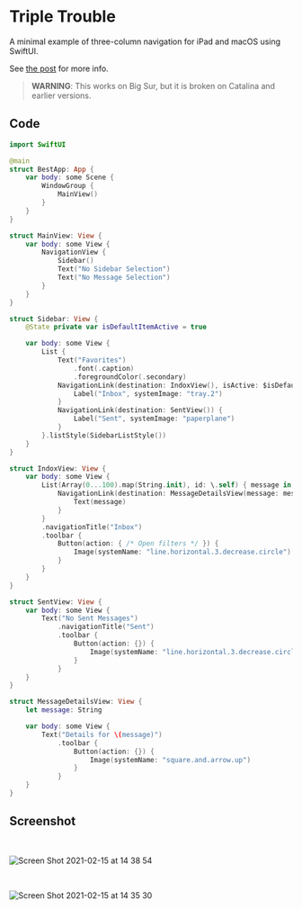 # Triple Trouble

A minimal example of three-column navigation for iPad and macOS using SwiftUI.

See [the post](https://kean.blog/post/triple-trouble) for more info.

> **WARNING**: This works on Big Sur, but it is broken on Catalina and earlier versions.

## Code

```swift
import SwiftUI

@main
struct BestApp: App {
    var body: some Scene {
        WindowGroup {
            MainView()
        }
    }
}

struct MainView: View {
    var body: some View {
        NavigationView {
            Sidebar()
            Text("No Sidebar Selection")
            Text("No Message Selection")
        }
    }
}

struct Sidebar: View {
    @State private var isDefaultItemActive = true

    var body: some View {
        List {
            Text("Favorites")
                .font(.caption)
                .foregroundColor(.secondary)
            NavigationLink(destination: IndoxView(), isActive: $isDefaultItemActive) {
                Label("Inbox", systemImage: "tray.2")
            }
            NavigationLink(destination: SentView()) {
                Label("Sent", systemImage: "paperplane")
            }
        }.listStyle(SidebarListStyle())
    }
}

struct IndoxView: View {
    var body: some View {
        List(Array(0...100).map(String.init), id: \.self) { message in
            NavigationLink(destination: MessageDetailsView(message: message)) {
                Text(message)
            }
        }
        .navigationTitle("Inbox")
        .toolbar {
            Button(action: { /* Open filters */ }) {
                Image(systemName: "line.horizontal.3.decrease.circle")
            }
        }
    }
}

struct SentView: View {
    var body: some View {
        Text("No Sent Messages")
            .navigationTitle("Sent")
            .toolbar {
                Button(action: {}) {
                    Image(systemName: "line.horizontal.3.decrease.circle")
                }
            }
    }
}

struct MessageDetailsView: View {
    let message: String

    var body: some View {
        Text("Details for \(message)")
            .toolbar {
                Button(action: {}) {
                    Image(systemName: "square.and.arrow.up")
                }
            }
    }
}
```

## Screenshot

<br/>

![Screen Shot 2021-02-15 at 14 38 54](https://user-images.githubusercontent.com/1567433/107989973-6c295d00-6fa1-11eb-8e89-935571a4f47a.png)

<br/>

![Screen Shot 2021-02-15 at 14 35 30](https://user-images.githubusercontent.com/1567433/107989972-6b90c680-6fa1-11eb-98b2-4caa368963de.png)
